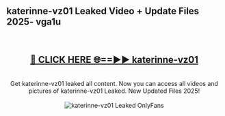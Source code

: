 <h2>katerinne-vz01 Leaked Video + Update Files 2025- vga1u</h2>
<br>
<div align="center">
<h2><a href="https://libra.edu.pl?katerinne-vz01" rel="nofollow">🔴 CLICK HERE 🌐==►► katerinne-vz01</a></h2>
<br>
Get katerinne-vz01 leaked all content. Now you can access all videos and pictures of katerinne-vz01 Leaked. New Updated Files 2025!
<br>
<br>
<a href="https://libra.edu.pl?katerinne-vz01" rel="nofollow" data-target="animated-image.originalLink"><img src="https://i.ibb.co.com/WyWwxjT/player-gif2.gif" alt="katerinne-vz01 Leaked OnlyFans" style="max-width: 100%; display: inline-block;" data-target="animated-image.originalImage"></a>
</div>
<br>